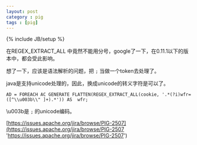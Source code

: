 ```yaml
---
layout: post
category : pig 
tags : [pig]
---
```

{% include JB/setup %}


在REGEX_EXTRACT_ALL 中竟然不能用分号，google了一下，在0.11.1以下的版本中，都会受此影响。

想了一下，应该是语法解析的问题，把 `;` 当做一个token去处理了。

java是支持unicode处理的，因此，换成unicode的转义字符是可以了。

    AD = FOREACH AC GENERATE FLATTEN(REGEX_EXTRACT_ALL(cookie, '.*(?i)wfr=([^\\u003b\\" ]+).*')) AS  wfr;

\u003b是 `;` 的unicode编码。


[https://issues.apache.org/jira/browse/PIG-2507](https://issues.apache.org/jira/browse/PIG-2507 'https://issues.apache.org/jira/browse/PIG-2507')
